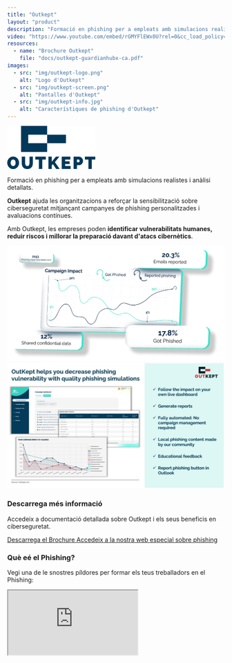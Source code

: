 ```yaml
---
title: "Outkept"
layout: "product"
description: "Formació en phishing per a empleats amb simulacions realistes i anàlisi detallats."
video: "https://www.youtube.com/embed/rGMYFlEWx0U?rel=0&cc_load_policy=0"
resources:
  - name: "Brochure Outkept"
    file: "docs/outkept-guardianhubx-ca.pdf"
images:
  - src: "img/outkept-logo.png"
    alt: "Logo d'Outkept"
  - src: "img/outkept-screen.png"
    alt: "Pantalles d'Outkept"
  - src: "img/outkept-info.jpg"
    alt: "Característiques de phishing d'Outkept"
---
```


<section class="about mb-5 container text-center">
  <img src="/img/outkept-logo.png" alt="Logo d'Outkept" class="img-fluid mb-2" style="max-height: 100px;">

  <p>Formació en phishing per a empleats amb simulacions realistes i anàlisi detallats.</p>

  <p><strong>Outkept</strong> ajuda les organitzacions a reforçar la sensibilització sobre ciberseguretat mitjançant campanyes de phishing personalitzades i avaluacions contínues.</p>

  <p>Amb Outkept, les empreses poden <strong>identificar vulnerabilitats humanes, reduir riscos i millorar la preparació davant d'atacs cibernètics</strong>.</p>
</section>

<section class="about mb-5 container text-center">
  <div class="row justify-content-center">
    <div class="col-md-5 text-center">
      <img src="img/outkept-screen.png" class="img-fluid zoomable-image" alt="Pantalles d'Outkept" onclick="openFullscreen(this)">
    </div>
    <div class="col-md-5 text-center">
      <img src="img/outkept-info.jpg" class="img-fluid zoomable-image" alt="Característiques de phishing d'Outkept" onclick="openFullscreen(this)">
    </div>
  </div>
</section>

<section class="downloads mb-5 container text-center">
  <h3>Descarrega més informació</h3>
  <p>Accedeix a documentació detallada sobre Outkept i els seus beneficis en ciberseguretat.</p>
  <div class="d-flex justify-content-center gap-3">
    <a href="/docs/outkept-guardianhubx-es.pdf" class="btn btn-primary pdf-download" target="_blank">
      <i class="fas fa-file-pdf"></i> Descarrega el Brochure
    </a>
    <a href="ca/formacio-phishing-software" class="btn btn-secondary">
      <i class="fas fa-shield-alt"></i> Accedeix a la nostra web especial sobre phishing
    </a>
  </div>
</section>

<section class="solutions mb-5 container text-center">
<h3>Què eé el Phishing?</h3>
  <p>Vegi una de le snostres píldores per formar els teus treballadors en el Phishing:</p>
  <div class="ratio ratio-16x9">
    <iframe class="embed-responsive-item" src="https://www.youtube.com/embed/rGMYFlEWx0U?rel=0&cc_load_policy=0" allowfullscreen title="Vídeo explicatiu d'Outkept"></iframe>
  </div>
</section>
